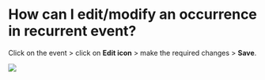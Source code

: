 # How can I edit/modify an occurrence in recurrent event?

<p class="no-margin">Click on the event &gt; click on <b>Edit icon</b> &gt; make the required changes &gt; <b>Save</b>.</p>
<p class="no-margin"></p>
<div class="intercom-container"><img src="/assets/img/teams-pro/image_160.png"></div>

<Intercom />
<Clarity />
<GoogleAnalytics />

